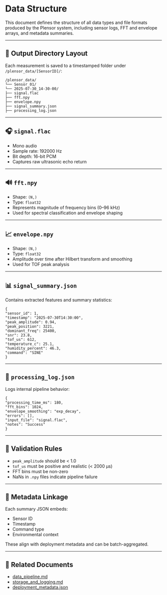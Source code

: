 # Data Structure

This document defines the structure of all data types and file formats produced by the Plensor system, including sensor logs, FFT and envelope arrays, and metadata summaries.

---

## 📁 Output Directory Layout

Each measurement is saved to a timestamped folder under `/plensor_data/[SensorID]/`:

```
/plensor_data/
└── Sensor_01/
└── 2025-07-30_14-30-00/
├── signal.flac
├── fft.npy
├── envelope.npy
├── signal_summary.json
├── processing_log.json
```

---

## 🎧 `signal.flac`

- Mono audio
- Sample rate: 192000 Hz
- Bit depth: 16-bit PCM
- Captures raw ultrasonic echo return

---

## 🔊 `fft.npy`

- Shape: `(N,)`
- Type: `float32`
- Represents magnitude of frequency bins (0–96 kHz)
- Used for spectral classification and envelope shaping

---

## 📈 `envelope.npy`

- Shape: `(N,)`
- Type: `float32`
- Amplitude over time after Hilbert transform and smoothing
- Used for TOF peak analysis

---

## 📊 `signal_summary.json`

Contains extracted features and summary statistics:



```
{
"sensor_id": 1,
"timestamp": "2025-07-30T14:30:00",
"peak_amplitude": 0.94,
"peak_position": 3221,
"dominant_freq": 25400,
"snr": 23.8,
"tof_us": 612,
"temperature_c": 25.1,
"humidity_percent": 46.3,
"command": "SINE"
}
```

---

## 🧾 `processing_log.json`

Logs internal pipeline behavior:



```
{
"processing_time_ms": 180,
"fft_bins": 1024,
"envelope_smoothing": "exp_decay",
"errors": [],
"input_file": "signal.flac",
"notes": "Success"
}
```

---

## 🧪 Validation Rules

- `peak_amplitude` should be < 1.0
- `tof_us` must be positive and realistic (< 2000 μs)
- FFT bins must be non-zero
- NaNs in `.npy` files indicate pipeline failure

---

## 🧵 Metadata Linkage

Each summary JSON embeds:
- Sensor ID
- Timestamp
- Command type
- Environmental context

These align with deployment metadata and can be batch-aggregated.

---

## 🔗 Related Documents

- [data_pipeline.md](data_pipeline.md)
- [storage_and_logging.md](storage_and_logging.md)
- [deployment_metadata.json](../deployments/)

